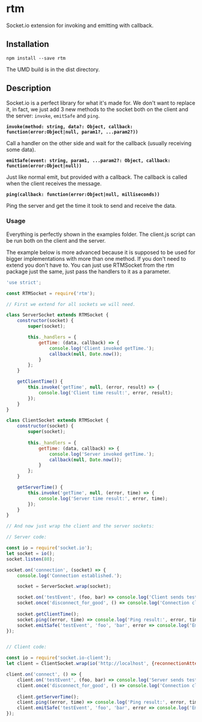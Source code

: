 # rtm

Socket.io extension for invoking and emitting with callback.


## Installation

`npm install --save rtm`

The UMD build is in the dist directory.


## Description

Socket.io is a perfect library for what it's made for. We don't want to replace it, in fact, we just add 3 new methods to the socket both on the client and the server: `invoke`, `emitSafe` and `ping`.

**`invoke(method: string, data?: Object, callback: function(error:Object|null, param1?, ...param2?))`** 

Call a handler on the other side and wait for the callback (usually receiving some data).

**`emitSafe(event: string, param1, ...param2?: Object, callback: function(error:Object|null))`** 

Just like normal emit, but provided with a callback. The callback is called when the client receives the message.

**`ping(callback: function(error:Object|null, milliseconds))`** 

Ping the server and get the time it took to send and receive the data.


### Usage

Everything is perfectly shown in the examples folder. The client.js script can be run both on the client and the server.

The example below is more advanced because it is supposed to be used for bigger implementations with more than one method. If you don't need to extend you don't have to. You can just use RTMSocket from the rtm package just the same, just pass the handlers to it as a parameter.

~~~js
'use strict';

const RTMSocket = require('rtm');

// First we extend for all sockets we will need.

class ServerSocket extends RTMSocket {
    constructor(socket) {
        super(socket);

        this._handlers = {
            getTime: (data, callback) => {
                console.log('Client invoked getTime.');
                callback(null, Date.now());
            }
        };
    }

    getClientTime() {
        this.invoke('getTime', null, (error, result) => {
            console.log('Client time result:', error, result);
        });
    }
}

class ClientSocket extends RTMSocket {
    constructor(socket) {
        super(socket);
        
        this._handlers = {
            getTime: (data, callback) => {
                console.log('Server invoked getTime.');
                callback(null, Date.now());
            }
        };
    }

    getServerTime() {
        this.invoke('getTime', null, (error, time) => {
            console.log('Server time result:', error, time);
        });
    }
}

// And now just wrap the client and the server sockets:

// Server code:

const io = require('socket.io');
let socket = io();
socket.listen(80);

socket.on('connection', (socket) => {
    console.log('Connection established.');

    socket = ServerSocket.wrap(socket);

    socket.on('testEvent', (foo, bar) => console.log('Client sends testEvent:', foo, bar));
    socket.once('disconnect_for_good', () => console.log('Connection closed.'));
    
    socket.getClientTime();
    socket.ping((error, time) => console.log('Ping result:', error, time));
    socket.emitSafe('testEvent', 'foo', 'bar', error => console.log('Emitted: testEvent'));
});


// Client code:

const io = require('socket.io-client');
let client = ClientSocket.wrap(io('http://localhost', {reconnectionAttempts: 2}));

client.on('connect', () => {
    client.on('testEvent', (foo, bar) => console.log('Server sends testEvent:', foo, bar));
    client.once('disconnect_for_good', () => console.log('Connection closed.'));
    
    client.getServerTime();
    client.ping((error, time) => console.log('Ping result:', error, time));
    client.emitSafe('testEvent', 'foo', 'bar', error => console.log('Emitted: testEvent'));
});

~~~